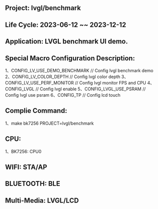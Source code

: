 ## Project: lvgl/benchmark

## Life Cycle: 2023-06-12 ~~ 2023-12-12

## Application: LVGL benchmark UI demo.

## Special Macro Configuration Description:
1、CONFIG_LV_USE_DEMO_BENCHMARK	  // Config lvgl benchmark demo
2、CONFIG_LV_COLOR_DEPTH          // Config lvgl color depth
3、CONFIG_LV_USE_PERF_MONITOR     // Config lvgl monitor FPS and CPU
4、CONFIG_LVGL                    // Config lvgl enable
5、CONFIG_LVGL_USE_PSRAM          // Config lvgl use psram
6、CONFIG_TP                      // Config lcd touch

## Complie Command:
1、make bk7256 PROJECT=lvgl/benchmark

## CPU:
1、BK7256: CPU0

## WIFI: STA/AP

## BLUETOOTH: BLE

## Multi-Media: LVGL/LCD

